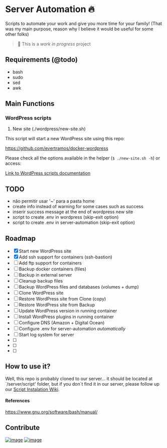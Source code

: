 # Server Automation 🔥

Scripts to automate your work and give you more time for your family! 
(That was my main purpose, reason why I believe it would be useful for some other folks)

> 🚧 This is a _work in progress_ project 

## Requirements (@todo)

- bash
- sudo
- sed
- awk

## Main Functions

### WordPress scripts

1. New site (./wordpress/new-site.sh)

This script will start a new WordPress site using this repo:

https://github.com/evertramos/docker-wordpress

Please check all the options available in the helper (`$ ./new-site.sh -h`) or access:

[Link to WordPress scripts documentation](./wordpress/README.md)

## TODO

- não permitir usar '~' para a pasta home
- create info instead of warning for some cases such as success
- inserir success message at the end of wordpress new site
- script to create .env in wordpress (skip-exit option)
- script to create .env in server-automation (skip-exit option)

## Roadmap 
 - [X] Start new WordPress site
 - [X] Add ssh support for containers (ssh-bastion)
 - [ ] Add ftp support for containers
 - [ ] Backup docker containers (files)
 - [ ] Backup in external server
 - [ ] Cleanup backup files
 - [ ] Backup WordPress files and databases (volumes + dump)
 - [ ] Clone WordPress site
 - [ ] Restore WordPress site from Clone (copy) 
 - [ ] Restore WordPress site from Backup
 - [ ] Update WordPress version in running container  
 - [ ] Install WordPress plugins in running container
 - [ ] Configure DNS (Amazon + Digital Ocean)
 - [ ] Configure .env for server-automation *automatically*
 - [ ] Start log system for server
 - [ ] 
 - [ ] 
 - [ ] 



## How to use it?

Well, this repo is probably cloned to our server... it should be located at `/server/script' folder, but if you don´t find it in our server, please follow up our [Script Instalation Wiki](../wikis/Initial-Setup).

#### References

https://www.gnu.org/software/bash/manual/

## Contribute

[![image](https://img.shields.io/badge/Patreon-F96854?style=for-the-badge&logo=patreon&logoColor=white)](https://www.patreon.com/evertramos)
[![image](https://img.shields.io/badge/picpay-21C25E?style=for-the-badge&logo=picpay&logoColor=white)](https://picpay.me/evert.ramos)



